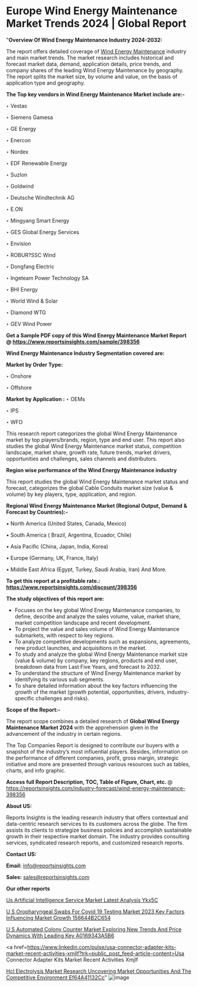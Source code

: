 # Europe Wind Energy Maintenance Market Trends 2024 | Global Report

"<strong>Overview Of Wind Energy Maintenance Industry 2024-2032:</strong>

The report offers detailed coverage of <a href=https://www.reportsinsights.com/sample/398356>Wind Energy Maintenance</a> industry and main market trends. The market research includes historical and forecast market data, demand, application details, price trends, and company shares of the leading Wind Energy Maintenance by geography. The report splits the market size, by volume and value, on the basis of application type and geography.

<strong>The Top key vendors in Wind Energy Maintenance Market include are:- </strong>

‣ Vestas

‣ Siemens Gamesa

‣ GE Energy

‣ Enercon

‣ Nordex

‣ EDF Renewable Energy

‣ Suzlon

‣ Goldwind

‣ Deutsche Windtechnik AG

‣ E.ON

‣ Mingyang Smart Energy

‣ GES Global Energy Services

‣ Envision

‣ ROBUR?SSC Wind

‣ Dongfang Electric

‣ Ingeteam Power Technology SA

‣ BHI Energy

‣ World Wind & Solar

‣ Diamond WTG

‣ GEV Wind Power

<strong>Get a Sample PDF copy of this Wind Energy Maintenance Market Report </strong><strong>@ <a href=https://www.reportsinsights.com/sample/398356 style=color:#0000ff;>https://www.reportsinsights.com/sample/398356</a> </strong>

<strong>Wind Energy Maintenance Industry Segmentation covered are:</strong>

<strong>Market by Order Type: </strong>

‣ Onshore

‣ Offshore

<strong>Market by Application :</strong>
 ‣ OEMs

‣ IPS

‣ WFO

This research report categorizes the global Wind Energy Maintenance market by top players/brands, region, type and end user. This report also studies the global Wind Energy Maintenance market status, competition landscape, market share, growth rate, future trends, market drivers, opportunities and challenges, sales channels and distributors.

<strong>Region wise performance of the Wind Energy Maintenance industry</strong><strong> </strong>

This report studies the global Wind Energy Maintenance market status and forecast, categorizes the global Cable Conduits market size (value &amp; volume) by key players, type, application, and region. 

<strong>Regional Wind Energy Maintenance Market (Regional Output, Demand &amp; Forecast by Countries):-</strong>

• North America (United States, Canada, Mexico)

• South America ( Brazil, Argentina, Ecuador, Chile)

• Asia Pacific (China, Japan, India, Korea)

• Europe (Germany, UK, France, Italy)

• Middle East Africa (Egypt, Turkey, Saudi Arabia, Iran) And More.

<strong>To get this report at a profitable rate.: <a href=https://www.reportsinsights.com/discount/398356 style=color:#0000ff;>https://www.reportsinsights.com/discount/398356</a></strong>

<strong>The study objectives of this report are:</strong>
<ul>
  <li>Focuses on the key global Wind Energy Maintenance companies, to define, describe and analyze the sales volume, value, market share, market competition landscape and recent development.</li>
  <li>To project the value and sales volume of Wind Energy Maintenance submarkets, with respect to key regions.</li>
  <li>To analyze competitive developments such as expansions, agreements, new product launches, and acquisitions in the market.</li>
  <li>To study and analyze the global Wind Energy Maintenance market size (value &amp; volume) by company, key regions, products and end user, breakdown data from Last Five Years, and forecast to 2032.</li>
  <li>To understand the structure of Wind Energy Maintenance market by identifying its various sub segments.</li>
  <li>To share detailed information about the key factors influencing the growth of the market (growth potential, opportunities, drivers, industry-specific challenges and risks).</li>
</ul>
<strong>Scope of the Report:-</strong><strong> </strong>

The report scope combines a detailed research of <strong>Global Wind Energy Maintenance Market 2024 </strong>with the apprehension given in the advancement of the industry in certain regions.

The Top Companies Report is designed to contribute our buyers with a snapshot of the industry’s most influential players. Besides, information on the performance of different companies, profit, gross margin, strategic initiative and more are presented through various resources such as tables, charts, and info graphic.

<strong>Access full Report Description, TOC, Table of Figure, Chart, etc. </strong>@   <a href=https://reportsinsights.com/industry-forecast/wind-energy-maintenance-398356 style=color:#0000ff;>https://reportsinsights.com/industry-forecast/wind-energy-maintenance-398356</a>

<strong>About US:</strong>

Reports Insights is the leading research industry that offers contextual and data-centric research services to its customers across the globe. The firm assists its clients to strategize business policies and accomplish sustainable growth in their respective market domain. The industry provides consulting services, syndicated research reports, and customized research reports.

<strong>Contact US:</strong>

<p class=""""><b>Email:</b> <a href=mailto:info@reportsinsights.com>info@reportsinsights.com</a></p>
<p class=""""><b>Sales:</b> <a href=mailto:sales@reportsinsights.com>sales@reportsinsights.com</a></p>

<strong>Our other reports</strong>

<a href=https://www.linkedin.com/pulse/us-artificial-intelligence-service-market-latest-analysis-ykx5c/>Us Artificial Intelligence Service Market Latest Analysis Ykx5C</a>

<a href=https://medium.com/@reportsinsights.aj/u-s-oropharyngeal-swabs-for-covid-19-testing-market-2023-key-factors-influencing-market-growth-156644b2c654>U S Oropharyngeal Swabs For Covid 19 Testing Market 2023 Key Factors Influencing Market Growth 156644B2C654</a>

<a href=https://medium.com/@aanarkumar6/u-s-automated-colony-counter-market-exploring-new-trends-and-price-dynamics-with-leading-key-a0169343a5b6>U S Automated Colony Counter Market Exploring New Trends And Price Dynamics With Leading Key A0169343A5B6</a>

<a href=https://www.linkedin.com/pulse/usa-connector-adapter-kits-market-recent-activities-xmjlf?trk=public_post_feed-article-content>Usa Connector Adapter Kits Market Recent Activities Xmjlf</a>

<a href=https://medium.com/@yadavahaan91/hcl-electrolysis-market-research-uncovering-market-opportunities-and-the-competitive-environment-ef64a41132cc>Hcl Electrolysis Market Research Uncovering Market Opportunities And The Competitive Environment Ef64A41132Cc</a>"
![image](https://github.com/Reportsinsights123/RIgrowth/assets/158415881/55f88462-944e-41ce-9a24-e18920f2dce0)

